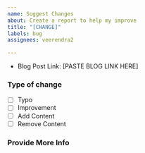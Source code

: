 ```yaml
---
name: Suggest Changes
about: Create a report to help my improve
title: "[CHANGE]"
labels: bug
assignees: veerendra2

---
```


* Blog Post Link: [PASTE BLOG LINK HERE]
### Type of change
- [ ] Typo
- [ ] Improvement 
- [ ] Add Content
- [ ] Remove Content
### Provide More Info
